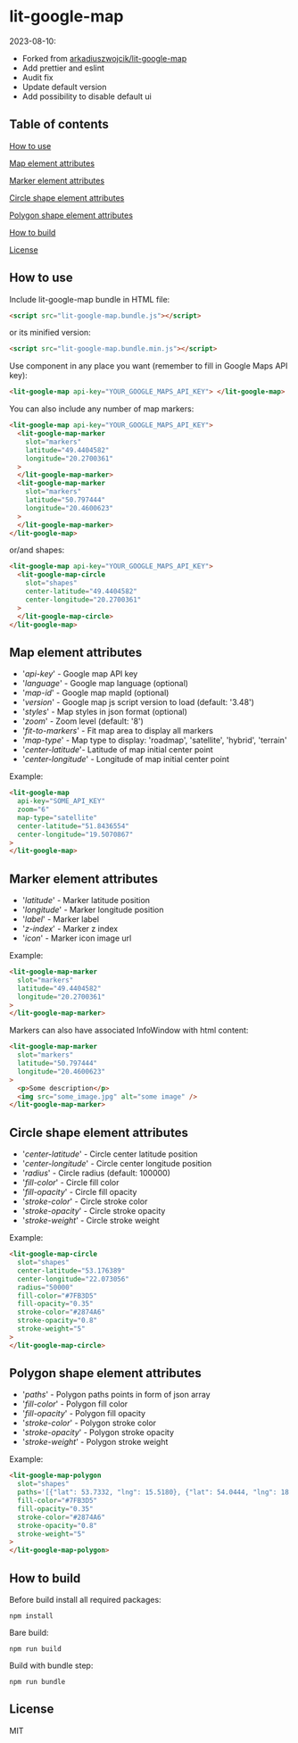 # lit-google-map

2023-08-10:

- Forked from [arkadiuszwojcik/lit-google-map](https://github.com/arkadiuszwojcik/lit-google-map)
- Add prettier and eslint
- Audit fix
- Update default version
- Add possibility to disable default ui

## Table of contents

[How to use](#How-to-use)

[Map element attributes](#Map-element-attributes)

[Marker element attributes](#Marker-element-attributes)

[Circle shape element attributes](#Circle-shape-element-attributes)

[Polygon shape element attributes](#Polygon-shape-element-attributes)

[How to build](#How-to-build)

[License](#License)

## How to use

Include lit-google-map bundle in HTML file:

```html
<script src="lit-google-map.bundle.js"></script>
```

or its minified version:

```html
<script src="lit-google-map.bundle.min.js"></script>
```

Use component in any place you want (remember to fill in Google Maps API key):

```html
<lit-google-map api-key="YOUR_GOOGLE_MAPS_API_KEY"> </lit-google-map>
```

You can also include any number of map markers:

```html
<lit-google-map api-key="YOUR_GOOGLE_MAPS_API_KEY">
  <lit-google-map-marker
    slot="markers"
    latitude="49.4404582"
    longitude="20.2700361"
  >
  </lit-google-map-marker>
  <lit-google-map-marker
    slot="markers"
    latitude="50.797444"
    longitude="20.4600623"
  >
  </lit-google-map-marker>
</lit-google-map>
```

or/and shapes:

```html
<lit-google-map api-key="YOUR_GOOGLE_MAPS_API_KEY">
  <lit-google-map-circle
    slot="shapes"
    center-latitude="49.4404582"
    center-longitude="20.2700361"
  >
  </lit-google-map-circle>
</lit-google-map>
```

## Map element attributes

- '_api-key_' - Google map API key
- '_language_' - Google map language (optional)
- '_map-id_' - Google map mapId (optional)
- '_version_' - Google map js script version to load (default: '3.48')
- '_styles_' - Map styles in json format (optional)
- '_zoom_' - Zoom level (default: '8')
- '_fit-to-markers_' - Fit map area to display all markers
- '_map-type_' - Map type to display: 'roadmap', 'satellite', 'hybrid', 'terrain'
- '_center-latitude_'- Latitude of map initial center point
- '_center-longitude_' - Longitude of map initial center point

Example:

```html
<lit-google-map
  api-key="SOME_API_KEY"
  zoom="6"
  map-type="satellite"
  center-latitude="51.8436554"
  center-longitude="19.5070867"
>
</lit-google-map>
```

## Marker element attributes

- '_latitude_' - Marker latitude position
- '_longitude_' - Marker longitude position
- '_label_' - Marker label
- '_z-index_' - Marker z index
- '_icon_' - Marker icon image url

Example:

```html
<lit-google-map-marker
  slot="markers"
  latitude="49.4404582"
  longitude="20.2700361"
>
</lit-google-map-marker>
```

Markers can also have associated InfoWindow with html content:

```html
<lit-google-map-marker
  slot="markers"
  latitude="50.797444"
  longitude="20.4600623"
>
  <p>Some description</p>
  <img src="some_image.jpg" alt="some image" />
</lit-google-map-marker>
```

## Circle shape element attributes

- '_center-latitude_' - Circle center latitude position
- '_center-longitude_' - Circle center longitude position
- '_radius_' - Circle radius (default: 100000)
- '_fill-color_' - Circle fill color
- '_fill-opacity_' - Circle fill opacity
- '_stroke-color_' - Circle stroke color
- '_stroke-opacity_' - Circle stroke opacity
- '_stroke-weight_' - Circle stroke weight

Example:

```html
<lit-google-map-circle
  slot="shapes"
  center-latitude="53.176389"
  center-longitude="22.073056"
  radius="50000"
  fill-color="#7FB3D5"
  fill-opacity="0.35"
  stroke-color="#2874A6"
  stroke-opacity="0.8"
  stroke-weight="5"
>
</lit-google-map-circle>
```

## Polygon shape element attributes

- '_paths_' - Polygon paths points in form of json array
- '_fill-color_' - Polygon fill color
- '_fill-opacity_' - Polygon fill opacity
- '_stroke-color_' - Polygon stroke color
- '_stroke-opacity_' - Polygon stroke opacity
- '_stroke-weight_' - Polygon stroke weight

Example:

```html
<lit-google-map-polygon
  slot="shapes"
  paths='[{"lat": 53.7332, "lng": 15.5180}, {"lat": 54.0444, "lng": 18.1379}, {"lat": 53.2028, "lng": 16.9292}, {"lat": 53.7332, "lng": 15.5180}]'
  fill-color="#7FB3D5"
  fill-opacity="0.35"
  stroke-color="#2874A6"
  stroke-opacity="0.8"
  stroke-weight="5"
>
</lit-google-map-polygon>
```

## How to build

Before build install all required packages:

```
npm install
```

Bare build:

```
npm run build
```

Build with bundle step:

```
npm run bundle
```

## License

MIT
